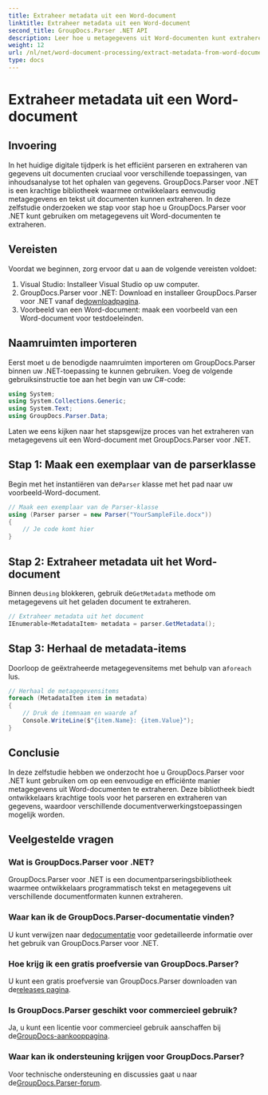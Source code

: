 ```yaml
---
title: Extraheer metadata uit een Word-document
linktitle: Extraheer metadata uit een Word-document
second_title: GroupDocs.Parser .NET API
description: Leer hoe u metagegevens uit Word-documenten kunt extraheren met GroupDocs.Parser voor .NET. Eenvoudige stappen om documentinformatie te parseren en op te halen.
weight: 12
url: /nl/net/word-document-processing/extract-metadata-from-word-document/
type: docs
---
```

# Extraheer metadata uit een Word-document

## Invoering
In het huidige digitale tijdperk is het efficiënt parseren en extraheren van gegevens uit documenten cruciaal voor verschillende toepassingen, van inhoudsanalyse tot het ophalen van gegevens. GroupDocs.Parser voor .NET is een krachtige bibliotheek waarmee ontwikkelaars eenvoudig metagegevens en tekst uit documenten kunnen extraheren. In deze zelfstudie onderzoeken we stap voor stap hoe u GroupDocs.Parser voor .NET kunt gebruiken om metagegevens uit Word-documenten te extraheren.
## Vereisten
Voordat we beginnen, zorg ervoor dat u aan de volgende vereisten voldoet:
1. Visual Studio: Installeer Visual Studio op uw computer.
2.  GroupDocs.Parser voor .NET: Download en installeer GroupDocs.Parser voor .NET vanaf de[downloadpagina](https://releases.groupdocs.com/parser/net/).
3. Voorbeeld van een Word-document: maak een voorbeeld van een Word-document voor testdoeleinden.
## Naamruimten importeren
Eerst moet u de benodigde naamruimten importeren om GroupDocs.Parser binnen uw .NET-toepassing te kunnen gebruiken. Voeg de volgende gebruiksinstructie toe aan het begin van uw C#-code:
```csharp
using System;
using System.Collections.Generic;
using System.Text;
using GroupDocs.Parser.Data;
```
Laten we eens kijken naar het stapsgewijze proces van het extraheren van metagegevens uit een Word-document met GroupDocs.Parser voor .NET.
## Stap 1: Maak een exemplaar van de parserklasse
 Begin met het instantiëren van de`Parser` klasse met het pad naar uw voorbeeld-Word-document.
```csharp
// Maak een exemplaar van de Parser-klasse
using (Parser parser = new Parser("YourSampleFile.docx"))
{
    // Je code komt hier
}
```
## Stap 2: Extraheer metadata uit het Word-document
 Binnen de`using` blokkeren, gebruik de`GetMetadata` methode om metagegevens uit het geladen document te extraheren.
```csharp
// Extraheer metadata uit het document
IEnumerable<MetadataItem> metadata = parser.GetMetadata();
```
## Stap 3: Herhaal de metadata-items
 Doorloop de geëxtraheerde metagegevensitems met behulp van a`foreach` lus.
```csharp
// Herhaal de metagegevensitems
foreach (MetadataItem item in metadata)
{
    // Druk de itemnaam en waarde af
    Console.WriteLine($"{item.Name}: {item.Value}");
}
```
## Conclusie
In deze zelfstudie hebben we onderzocht hoe u GroupDocs.Parser voor .NET kunt gebruiken om op een eenvoudige en efficiënte manier metagegevens uit Word-documenten te extraheren. Deze bibliotheek biedt ontwikkelaars krachtige tools voor het parseren en extraheren van gegevens, waardoor verschillende documentverwerkingstoepassingen mogelijk worden.

## Veelgestelde vragen
### Wat is GroupDocs.Parser voor .NET?
GroupDocs.Parser voor .NET is een documentparseringsbibliotheek waarmee ontwikkelaars programmatisch tekst en metagegevens uit verschillende documentformaten kunnen extraheren.
### Waar kan ik de GroupDocs.Parser-documentatie vinden?
 U kunt verwijzen naar de[documentatie](https://tutorials.groupdocs.com/parser/net/) voor gedetailleerde informatie over het gebruik van GroupDocs.Parser voor .NET.
### Hoe krijg ik een gratis proefversie van GroupDocs.Parser?
 U kunt een gratis proefversie van GroupDocs.Parser downloaden van de[releases pagina](https://releases.groupdocs.com/).
### Is GroupDocs.Parser geschikt voor commercieel gebruik?
 Ja, u kunt een licentie voor commercieel gebruik aanschaffen bij de[GroupDocs-aankooppagina](https://purchase.groupdocs.com/buy).
### Waar kan ik ondersteuning krijgen voor GroupDocs.Parser?
 Voor technische ondersteuning en discussies gaat u naar de[GroupDocs.Parser-forum](https://forum.groupdocs.com/c/parser/17).